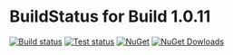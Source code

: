 # BuildStatus for Build 1.0.11

[![Build status](https://img.shields.io/appveyor/ci/TFTomSun/aspnetcore-razorreact.svg)](https://www.nuget.org/packages/TomSun.AspNetCore.RazorReact/) 
[![Test status](https://img.shields.io/appveyor/tests/TFTomSun/aspnetcore-razorreact.svg)](https://www.nuget.org/packages/TomSun.AspNetCore.RazorReact/) 
[![NuGet](https://img.shields.io/nuget/v/TomSun.AspNetCore.RazorReact.svg?style=flat-square)](https://www.nuget.org/packages/TomSun.AspNetCore.RazorReact/) 
[![NuGet Dowloads](https://img.shields.io/nuget/dt/TomSun.AspNetCore.RazorReact.svg)](https://www.nuget.org/packages/TomSun.AspNetCore.RazorReact/) 



